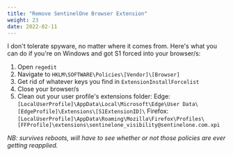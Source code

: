 ```yaml
---
title: "Remove SentinelOne Browser Extension"
weight: 23
date: 2022-02-11
---
```


I don't tolerate spyware, no matter where it comes from. Here's what you can do if you're on Windows and got S1 forced into your browser/s:

1. Open `regedit`
2. Navigate to `HKLM\SOFTWARE\Policies\[Vendor]\[Browser]`
3. Get rid of whatever keys you find in `ExtensionInstallForcelist`
4. Close your browser/s
5. Clean out your user profile's extensions folder:
  Edge: `[LocalUserProfile]\AppData\Local\Microsoft\Edge\User Data\[EdgeProfile]\Extensions\[S1ExtensionID]\`
  Firefox: `[LocalUserProfile]\AppData\Roaming\Mozilla\Firefox\Profiles\[FFProfile]\extensions\sentinelone_visibility@sentinelone.com.xpi`

_NB: survives reboots, will have to see whether or not those policies are ever getting reapplied._